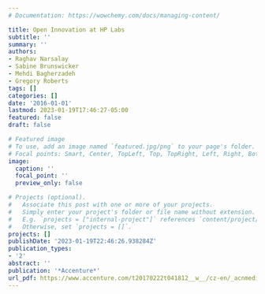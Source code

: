 ```yaml
---
# Documentation: https://wowchemy.com/docs/managing-content/

title: Open Innovation at HP Labs
subtitle: ''
summary: ''
authors:
- Raghav Narsalay
- Sabine Brunswicker
- Mehdi Bagherzadeh
- Gregory Roberts
tags: []
categories: []
date: '2016-01-01'
lastmod: 2023-01-19T17:46:27-05:00
featured: false
draft: false

# Featured image
# To use, add an image named `featured.jpg/png` to your page's folder.
# Focal points: Smart, Center, TopLeft, Top, TopRight, Left, Right, BottomLeft, Bottom, BottomRight.
image:
  caption: ''
  focal_point: ''
  preview_only: false

# Projects (optional).
#   Associate this post with one or more of your projects.
#   Simply enter your project's folder or file name without extension.
#   E.g. `projects = ["internal-project"]` references `content/project/deep-learning/index.md`.
#   Otherwise, set `projects = []`.
projects: []
publishDate: '2023-01-19T22:46:26.938284Z'
publication_types:
- '2'
abstract: ''
publication: '*Accenture*'
url_pdf: https://www.accenture.com/t20170222t041812__w__/cz-en/_acnmedia/pdf-43/accenture-open-innovation-at-hp-labs.pdf
---
```

